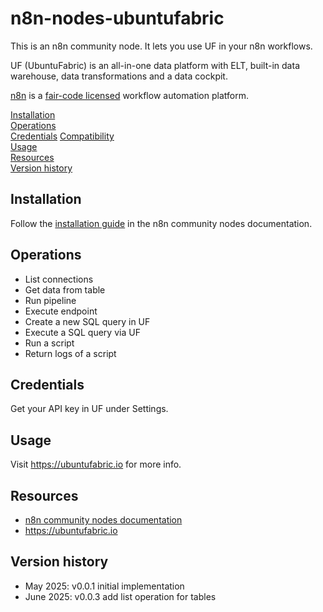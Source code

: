 # n8n-nodes-ubuntufabric

This is an n8n community node. It lets you use UF in your n8n workflows.

UF (UbuntuFabric) is an all-in-one data platform with ELT, built-in data warehouse, data transformations and a data cockpit.

[n8n](https://n8n.io/) is a [fair-code licensed](https://docs.n8n.io/reference/license/) workflow automation platform.

[Installation](#installation)  
[Operations](#operations)  
[Credentials](#credentials) 
[Compatibility](#compatibility)  
[Usage](#usage)  
[Resources](#resources)  
[Version history](#version-history) 

## Installation

Follow the [installation guide](https://docs.n8n.io/integrations/community-nodes/installation/) in the n8n community nodes documentation.

## Operations

* List connections  
* Get data from table  
* Run pipeline  
* Execute endpoint  
* Create a new SQL query in UF  
* Execute a SQL query via UF  
* Run a script  
* Return logs of a script  

## Credentials

Get your API key in UF under Settings.

## Usage

Visit https://ubuntufabric.io for more info.

## Resources

* [n8n community nodes documentation](https://docs.n8n.io/integrations/#community-nodes)
* https://ubuntufabric.io

## Version history

* May 2025: v0.0.1 initial implementation
* June 2025: v0.0.3 add list operation for tables
